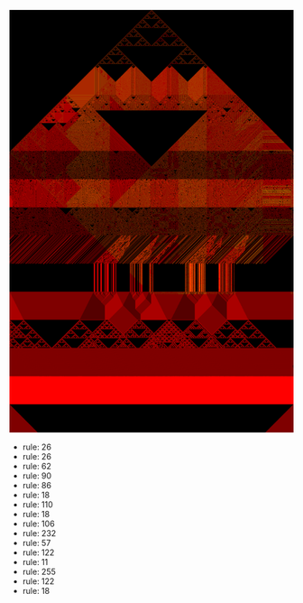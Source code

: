 ![photo](./output.png) 
 * rule: 26
* rule: 26
* rule: 62
* rule: 90
* rule: 86
* rule: 18
* rule: 110
* rule: 18
* rule: 106
* rule: 232
* rule: 57
* rule: 122
* rule: 11
* rule: 255
* rule: 122
* rule: 18

